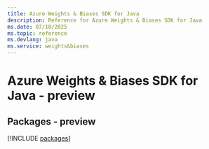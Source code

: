 ```yaml
---
title: Azure Weights & Biases SDK for Java
description: Reference for Azure Weights & Biases SDK for Java
ms.date: 07/18/2025
ms.topic: reference
ms.devlang: java
ms.service: weights&biases
---
```

# Azure Weights & Biases SDK for Java - preview
## Packages - preview
[!INCLUDE [packages](weights-&-biases-index.md)]